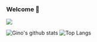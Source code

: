 ### Welcome 👋

![](https://user-images.githubusercontent.com/22394483/88285663-e58bf600-ccc5-11ea-97c5-9fa52515a855.gif)

![Gino's github stats](https://github-readme-stats.vercel.app/api?username=ginoemiliozzi&theme=dark&show_icons=true)
![Top Langs](https://github-readme-stats.vercel.app/api/top-langs/?username=ginoemiliozzi&theme=dark&hide=java,html)

